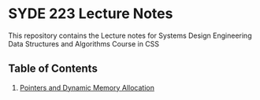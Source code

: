 # SYDE 223 Lecture Notes

This repository contains the Lecture notes for Systems Design Engineering Data Structures and Algorithms Course in CSS

## Table of Contents
1. [Pointers and Dynamic Memory Allocation](pointers.md) 